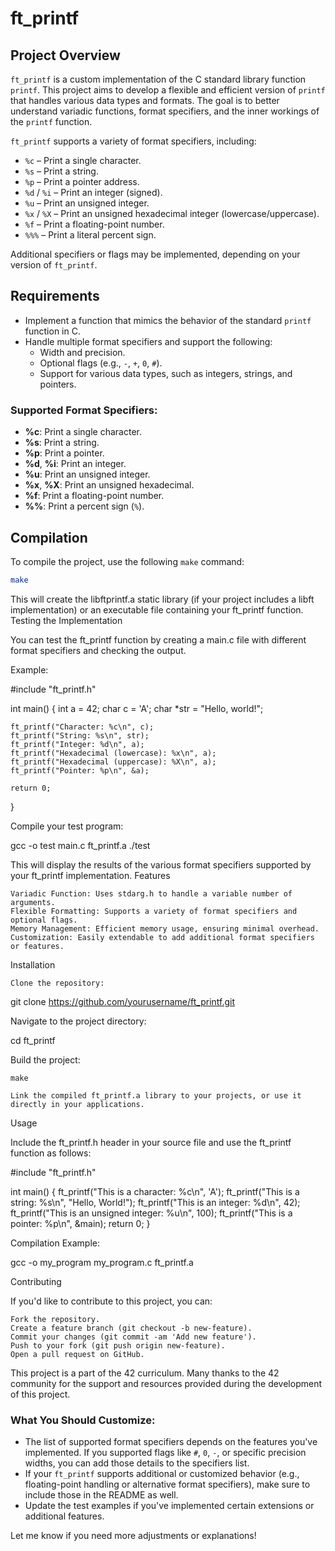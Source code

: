 # ft_printf

## Project Overview
`ft_printf` is a custom implementation of the C standard library function `printf`. This project aims to develop a flexible and efficient version of `printf` that handles various data types and formats. The goal is to better understand variadic functions, format specifiers, and the inner workings of the `printf` function.

`ft_printf` supports a variety of format specifiers, including:

- `%c` – Print a single character.
- `%s` – Print a string.
- `%p` – Print a pointer address.
- `%d` / `%i` – Print an integer (signed).
- `%u` – Print an unsigned integer.
- `%x` / `%X` – Print an unsigned hexadecimal integer (lowercase/uppercase).
- `%f` – Print a floating-point number.
- `%%%` – Print a literal percent sign.

Additional specifiers or flags may be implemented, depending on your version of `ft_printf`.

## Requirements

- Implement a function that mimics the behavior of the standard `printf` function in C.
- Handle multiple format specifiers and support the following:
  - Width and precision.
  - Optional flags (e.g., `-`, `+`, `0`, `#`).
  - Support for various data types, such as integers, strings, and pointers.
  
### Supported Format Specifiers:
- **%c**: Print a single character.
- **%s**: Print a string.
- **%p**: Print a pointer.
- **%d**, **%i**: Print an integer.
- **%u**: Print an unsigned integer.
- **%x**, **%X**: Print an unsigned hexadecimal.
- **%f**: Print a floating-point number.
- **%%**: Print a percent sign (`%`).

## Compilation

To compile the project, use the following `make` command:

```bash
make
```
This will create the libftprintf.a static library (if your project includes a libft implementation) or an executable file containing your ft_printf function.
Testing the Implementation

You can test the ft_printf function by creating a main.c file with different format specifiers and checking the output.

Example:

#include "ft_printf.h"

int main() {
    int a = 42;
    char c = 'A';
    char *str = "Hello, world!";

    ft_printf("Character: %c\n", c);
    ft_printf("String: %s\n", str);
    ft_printf("Integer: %d\n", a);
    ft_printf("Hexadecimal (lowercase): %x\n", a);
    ft_printf("Hexadecimal (uppercase): %X\n", a);
    ft_printf("Pointer: %p\n", &a);

    return 0;
}

Compile your test program:

gcc -o test main.c ft_printf.a
./test

This will display the results of the various format specifiers supported by your ft_printf implementation.
Features

    Variadic Function: Uses stdarg.h to handle a variable number of arguments.
    Flexible Formatting: Supports a variety of format specifiers and optional flags.
    Memory Management: Efficient memory usage, ensuring minimal overhead.
    Customization: Easily extendable to add additional format specifiers or features.

Installation

    Clone the repository:

git clone https://github.com/yourusername/ft_printf.git

Navigate to the project directory:

cd ft_printf

Build the project:

    make

    Link the compiled ft_printf.a library to your projects, or use it directly in your applications.

Usage

Include the ft_printf.h header in your source file and use the ft_printf function as follows:

#include "ft_printf.h"

int main() {
    ft_printf("This is a character: %c\n", 'A');
    ft_printf("This is a string: %s\n", "Hello, World!");
    ft_printf("This is an integer: %d\n", 42);
    ft_printf("This is an unsigned integer: %u\n", 100);
    ft_printf("This is a pointer: %p\n", &main);
    return 0;
}

Compilation Example:

gcc -o my_program my_program.c ft_printf.a

Contributing

If you'd like to contribute to this project, you can:

    Fork the repository.
    Create a feature branch (git checkout -b new-feature).
    Commit your changes (git commit -am 'Add new feature').
    Push to your fork (git push origin new-feature).
    Open a pull request on GitHub.

This project is a part of the 42 curriculum. Many thanks to the 42 community for the support and resources provided during the development of this project.


### What You Should Customize:
- The list of supported format specifiers depends on the features you've implemented. If you supported flags like `#`, `0`, `-`, or specific precision widths, you can add those details to the specifiers list.
- If your `ft_printf` supports additional or customized behavior (e.g., floating-point handling or alternative format specifiers), make sure to include those in the README as well.
- Update the test examples if you've implemented certain extensions or additional features.
  
Let me know if you need more adjustments or explanations!
